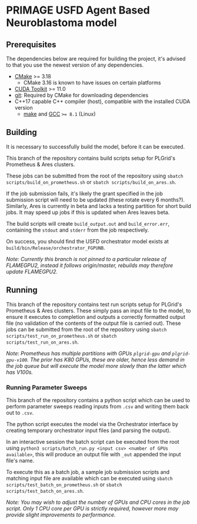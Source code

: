 # PRIMAGE USFD Agent Based Neuroblastoma model

## Prerequisites

The dependencies below are required for building the project, it's advised to that you use the newest version of any dependencies.

* [CMake](https://cmake.org/) >= 3.18
  * CMake 3.16 is known to have issues on certain platforms
* [CUDA Toolkit](https://developer.nvidia.com/cuda-toolkit) >= 11.0
* [git](https://git-scm.com/): Required by CMake for downloading dependencies
* C++17 capable C++ compiler (host), compatible with the installed CUDA version
  * [make](https://www.gnu.org/software/make/) and [GCC](https://gcc.gnu.org/) `>= 8.1` (Linux)


## Building

It is necessary to successfully build the model, before it can be executed.

This branch of the repository contains build scripts setup for PLGrid's Prometheus & Ares clusters.

These jobs can be submitted from the root of the repository using `sbatch scripts/build_on_prometheus.sh` or `sbatch scripts/build_on_ares.sh`.

If the job submission fails, it's likely the grant specified in the job submission script will need to be updated (these rotate every 6 months?).
Similarly, Ares is currently in beta and lacks a testing partition for short build jobs. It may speed up jobs if this is updated when Ares leaves beta.

The build scripts will create `build_output.out` and `build_error.err`, containing the `stdout` and `stderr` from the job respectively.

On success, you should find the USFD orchestrator model exists at `build/bin/Release/orchestrator_FGPUNB`.

*Note: Currently this branch is not pinned to a particular release of FLAMEGPU2, instead it follows origin/master, rebuilds may therefore update FLAMEGPU2.*

## Running

This branch of the repository contains test run scripts setup for PLGrid's Prometheus & Ares clusters. These simply pass an input file to the model, to ensure it executes to completion and outputs a correctly formatted output file (no validation of the contents of the output file is carried out).
These jobs can be submitted from the root of the repository using `sbatch scripts/test_run_on_prometheus.sh` or `sbatch scripts/test_run_on_ares.sh`.


*Note: Prometheus has multiple partitions with GPUs `plgrid-gpu` and `plgrid-gpu-v100`. The prior has K80 GPUs, these are older, hence less demand in the job queue but will execute the model more slowly than the latter which has V100s.*


### Running Parameter Sweeps

This branch of the repository contains a python script which can be used to perform parameter sweeps reading inputs from `.csv` and writing them back out to `.csv`.

The python script executes the model via the Orchestrator interface by creating temporary orchestrator input files (and parsing the output).

In an interactive session the batch script can be executed from the root using `python3 scripts/batch_run.py <input csv> <number of GPUs available>`, this will produce an output file with `_out` appended the input file's name.

To execute this as a batch job, a sample job submission scripts and matching input file are available which can be executed using `sbatch scripts/test_batch_on_prometheus.sh` or `sbatch scripts/test_batch_on_ares.sh`.

*Note: You may wish to adjust the number of GPUs and CPU cores in the job script. Only 1 CPU core per GPU is strictly required, however more may provide slight improvements to performance.*